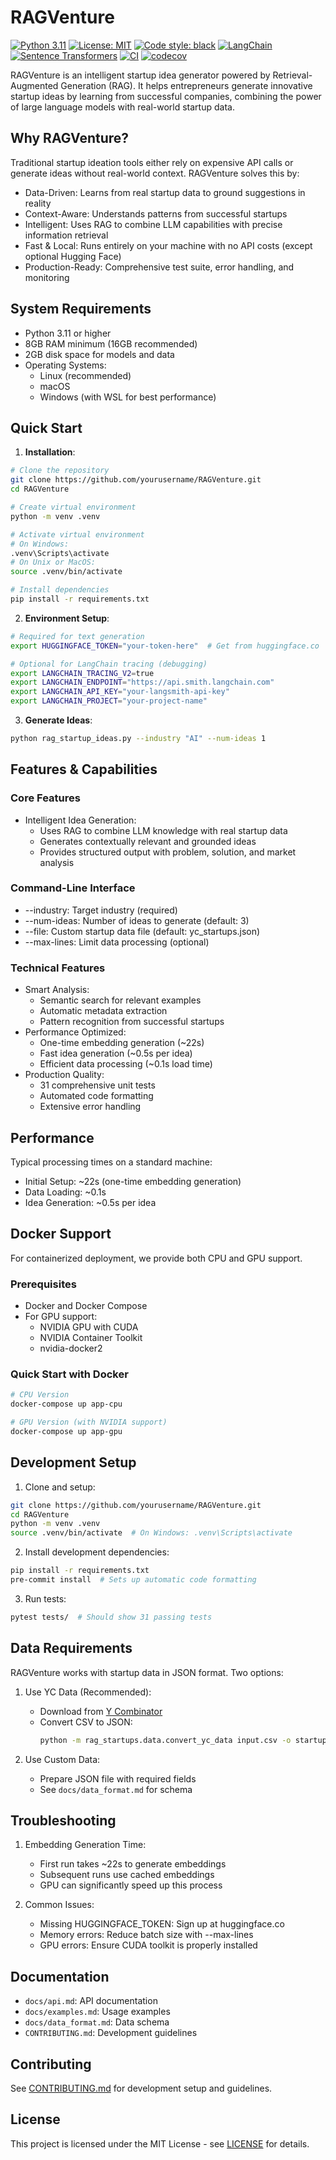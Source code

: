 # RAGVenture
[![Python 3.11](https://img.shields.io/badge/python-3.11-blue.svg)](https://www.python.org/downloads/release/python-3110/)
[![License: MIT](https://img.shields.io/badge/License-MIT-yellow.svg)](https://opensource.org/licenses/MIT)
[![Code style: black](https://img.shields.io/badge/code%20style-black-000000.svg)](https://github.com/psf/black)
[![LangChain](https://img.shields.io/badge/powered%20by-LangChain-blue.svg)](https://github.com/hwchase17/langchain)
[![Sentence Transformers](https://img.shields.io/badge/powered%20by-Sentence%20Transformers-blue.svg)](https://www.sbert.net/)
[![CI](https://github.com/valginer0/rag_startups/actions/workflows/ci.yml/badge.svg)](https://github.com/valginer0/rag_startups/actions/workflows/ci.yml)
[![codecov](https://codecov.io/gh/valginer0/rag_startups/graph/badge.svg)](https://codecov.io/gh/valginer0/rag_startups)

RAGVenture is an intelligent startup idea generator powered by Retrieval-Augmented Generation (RAG). It helps entrepreneurs generate innovative startup ideas by learning from successful companies, combining the power of large language models with real-world startup data.

## Why RAGVenture?

Traditional startup ideation tools either rely on expensive API calls or generate ideas without real-world context. RAGVenture solves this by:
- Data-Driven: Learns from real startup data to ground suggestions in reality
- Context-Aware: Understands patterns from successful startups
- Intelligent: Uses RAG to combine LLM capabilities with precise information retrieval
- Fast & Local: Runs entirely on your machine with no API costs (except optional Hugging Face)
- Production-Ready: Comprehensive test suite, error handling, and monitoring

## System Requirements

- Python 3.11 or higher
- 8GB RAM minimum (16GB recommended)
- 2GB disk space for models and data
- Operating Systems:
  - Linux (recommended)
  - macOS
  - Windows (with WSL for best performance)

## Quick Start

1. **Installation**:
```bash
# Clone the repository
git clone https://github.com/yourusername/RAGVenture.git
cd RAGVenture

# Create virtual environment
python -m venv .venv

# Activate virtual environment
# On Windows:
.venv\Scripts\activate
# On Unix or MacOS:
source .venv/bin/activate

# Install dependencies
pip install -r requirements.txt
```

2. **Environment Setup**:
```bash
# Required for text generation
export HUGGINGFACE_TOKEN="your-token-here"  # Get from huggingface.co

# Optional for LangChain tracing (debugging)
export LANGCHAIN_TRACING_V2=true
export LANGCHAIN_ENDPOINT="https://api.smith.langchain.com"
export LANGCHAIN_API_KEY="your-langsmith-api-key"
export LANGCHAIN_PROJECT="your-project-name"
```

3. **Generate Ideas**:
```bash
python rag_startup_ideas.py --industry "AI" --num-ideas 1
```

## Features & Capabilities

### Core Features
- Intelligent Idea Generation:
  - Uses RAG to combine LLM knowledge with real startup data
  - Generates contextually relevant and grounded ideas
  - Provides structured output with problem, solution, and market analysis

### Command-Line Interface
- --industry: Target industry (required)
- --num-ideas: Number of ideas to generate (default: 3)
- --file: Custom startup data file (default: yc_startups.json)
- --max-lines: Limit data processing (optional)

### Technical Features
- Smart Analysis:
  - Semantic search for relevant examples
  - Automatic metadata extraction
  - Pattern recognition from successful startups
- Performance Optimized:
  - One-time embedding generation (~22s)
  - Fast idea generation (~0.5s per idea)
  - Efficient data processing (~0.1s load time)
- Production Quality:
  - 31 comprehensive unit tests
  - Automated code formatting
  - Extensive error handling

## Performance

Typical processing times on a standard machine:
- Initial Setup: ~22s (one-time embedding generation)
- Data Loading: ~0.1s
- Idea Generation: ~0.5s per idea

## Docker Support

For containerized deployment, we provide both CPU and GPU support.

### Prerequisites
- Docker and Docker Compose
- For GPU support:
  - NVIDIA GPU with CUDA
  - NVIDIA Container Toolkit
  - nvidia-docker2

### Quick Start with Docker
```bash
# CPU Version
docker-compose up app-cpu

# GPU Version (with NVIDIA support)
docker-compose up app-gpu
```

## Development Setup

1. Clone and setup:
```bash
git clone https://github.com/yourusername/RAGVenture.git
cd RAGVenture
python -m venv .venv
source .venv/bin/activate  # On Windows: .venv\Scripts\activate
```

2. Install development dependencies:
```bash
pip install -r requirements.txt
pre-commit install  # Sets up automatic code formatting
```

3. Run tests:
```bash
pytest tests/  # Should show 31 passing tests
```

## Data Requirements

RAGVenture works with startup data in JSON format. Two options:

1. Use YC Data (Recommended):
   - Download from [Y Combinator](https://www.ycombinator.com/companies)
   - Convert CSV to JSON:
     ```bash
     python -m rag_startups.data.convert_yc_data input.csv -o startups.json
     ```

2. Use Custom Data:
   - Prepare JSON file with required fields
   - See `docs/data_format.md` for schema

## Troubleshooting

1. Embedding Generation Time:
   - First run takes ~22s to generate embeddings
   - Subsequent runs use cached embeddings
   - GPU can significantly speed up this process

2. Common Issues:
   - Missing HUGGINGFACE_TOKEN: Sign up at huggingface.co
   - Memory errors: Reduce batch size with --max-lines
   - GPU errors: Ensure CUDA toolkit is properly installed

## Documentation

- `docs/api.md`: API documentation
- `docs/examples.md`: Usage examples
- `docs/data_format.md`: Data schema
- `CONTRIBUTING.md`: Development guidelines

## Contributing

See [CONTRIBUTING.md](CONTRIBUTING.md) for development setup and guidelines.

## License

This project is licensed under the MIT License - see [LICENSE](LICENSE) for details.
